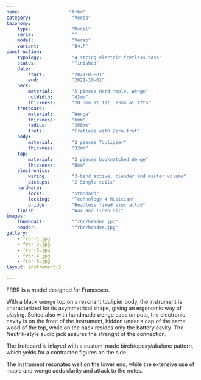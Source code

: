 ```yaml
---
name:                  "frbr"
category:               "Verso"
taxonomy:
    type:               "Model"
    serie:              ""
    model:              "Verso"
    variant:            "B4.F"
construction:
    typology:           "4 string electric fretless bass"
    status:             "finished"
    date:
        start:          "2021-03-01"
        end:            "2021-10-01"
    neck:
        material:       "5 pieces Hard Maple, Wenge"
        nutWidth:       "43mm"
        thickness:      "20.5mm at 1st, 23mm at 12th"
    fretboard:
        material:       "Wenge"
        thickness:      "6mm"  
        radius:         "300mm"
        frets:          "Fretless with Zero-fret"
    body:
        material:       "2 pieces Toulipier"
        thickness:      "32mm"
    top:
        material:       "2 pieces bookmatched Wenge"
        thickness:      "8mm"
    electronics:
        wiring:         "3-band active, blender and master volume"
        pickups:        "2 Single coils"
    hardware:
        locks:          "Standard"
        locking:        "Technology 4 Musician"
        bridge:         "Headless fixed zinc alloy"
    finish:             "Wax and linen oil"
images:
    thumbnail:          "frbr/header.jpg"
    header:             "frbr/header.jpg" 
gallery:
    - frbr-1.jpg
    - frbr-2.jpg
    - frbr-3.jpg
    - frbr-4.jpg
    - frbr-5.jpg
layout: instrument-3

---
```


FRBR is a model designed for Francesco.

With a black wenge top on a resonant toulipier body, the instrument is characterized for its asymmetrical shape, giving an ergonomic way of playing.
Suited also with handmade wenge caps on pots, the electronic cavity is on the front of the instrument, hidden under a cap of the same wood of the top, while on the back resides only the battery cavity. The Neutrik-style audio jack assures the strenght of the connection.

The fretboard is inlayed with a custom-made birch/epoxy/abalone pattern, which yelds for a contrasted figures on the side. 

The instrument resonates well on the lower end, while the extensive use of maple and wenge adds clarity and attack to the notes.
